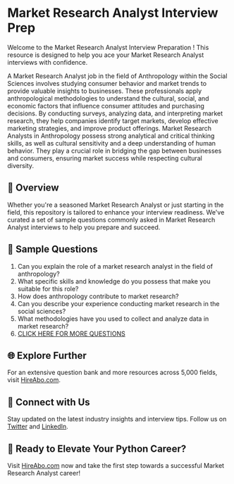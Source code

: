 # Market Research Analyst Interview Prep

Welcome to the Market Research Analyst Interview Preparation ! This resource is designed to help you ace your Market Research Analyst interviews with confidence.

A Market Research Analyst job in the field of Anthropology within the Social Sciences involves studying consumer behavior and market trends to provide valuable insights to businesses. These professionals apply anthropological methodologies to understand the cultural, social, and economic factors that influence consumer attitudes and purchasing decisions. By conducting surveys, analyzing data, and interpreting market research, they help companies identify target markets, develop effective marketing strategies, and improve product offerings. Market Research Analysts in Anthropology possess strong analytical and critical thinking skills, as well as cultural sensitivity and a deep understanding of human behavior. They play a crucial role in bridging the gap between businesses and consumers, ensuring market success while respecting cultural diversity.

## 🚀 Overview

Whether you're a seasoned Market Research Analyst or just starting in the field, this repository is tailored to enhance your interview readiness. We've curated a set of sample questions commonly asked in Market Research Analyst interviews to help you prepare and succeed.

## 📝 Sample Questions

1. Can you explain the role of a market research analyst in the field of anthropology?
2. What specific skills and knowledge do you possess that make you suitable for this role?
3. How does anthropology contribute to market research?
4. Can you describe your experience conducting market research in the social sciences?
5. What methodologies have you used to collect and analyze data in market research?
6. [CLICK HERE FOR MORE QUESTIONS](https://hireabo.com/job/7_2_15/Market%20Research%20Analyst)

## 🌐 Explore Further

For an extensive question bank and more resources across 5,000 fields, visit [HireAbo.com](https://www.hireabo.com).

## 📱 Connect with Us

Stay updated on the latest industry insights and interview tips. Follow us on [Twitter](https://twitter.com/hireabo) and [LinkedIn](https://www.linkedin.com/in/hire-abo-3609972a8/).

## 🚀 Ready to Elevate Your Python Career?

Visit [HireAbo.com](https://www.hireabo.com) now and take the first step towards a successful Market Research Analyst career!